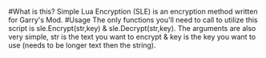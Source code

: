 #What is this?
Simple Lua Encryption (SLE) is an encryption method written for Garry's Mod.
#Usage
The only functions you'll need to call to utilize this script is sle.Encrypt(str,key) & sle.Decrypt(str,key). The arguments are also very simple, str is the text you want to encrypt & key is the key you want to use (needs to be longer text then the string).

